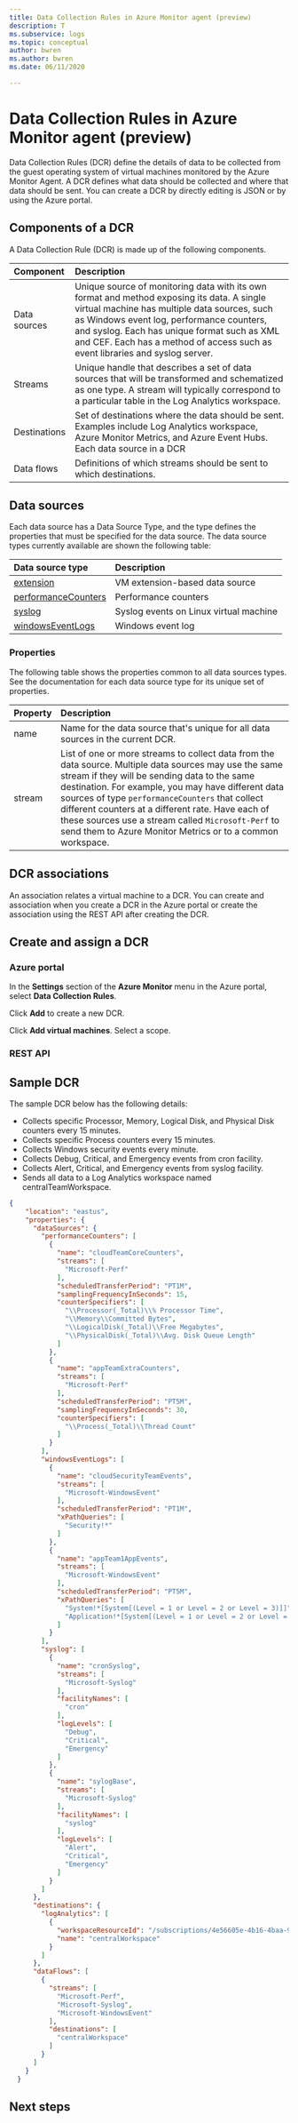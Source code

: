 ```yaml
---
title: Data Collection Rules in Azure Monitor agent (preview)
description: T
ms.subservice: logs
ms.topic: conceptual
author: bwren
ms.author: bwren
ms.date: 06/11/2020

---
```


# Data Collection Rules in Azure Monitor agent (preview)
Data Collection Rules (DCR) define the details of data to be collected from the guest operating system of virtual machines monitored by the Azure Monitor Agent. A DCR defines what data should be collected and where that data should be sent. You can create a DCR by directly editing is JSON or by using the Azure portal.

## Components of a DCR

A Data Collection Rule (DCR) is made up of the following components.

| Component | Description |
|:---|:---|
| Data sources | Unique source of monitoring data with its own format and method exposing its data. A single virtual machine has multiple data sources, such as Windows event log, performance counters, and syslog. Each has unique format such as XML and CEF. Each has a method of access such as event libraries and syslog server. |
| Streams | Unique handle that describes a set of data sources that will be transformed and schematized as one type. A stream will typically correspond to a particular table in the Log Analytics workspace. |
| Destinations | Set of destinations where the data should be sent. Examples include Log Analytics workspace, Azure Monitor Metrics, and Azure Event Hubs. Each data source in a DCR  | 
| Data flows | Definitions of which streams should be sent to which destinations. | 


## Data sources
Each data source has a Data Source Type, and the type defines the properties that must be specified for the data source. The data source types currently available are shown the following table:

| Data source type | Description | 
|:---|:---|
| [extension](https://review.docs.microsoft.com/en-us/rest/api/documentation-preview/datacollectionrules/datacollectionrules_create?view=azure-rest-preview&branch=openapiHub_production_ad39a35d2f16#extensiondatasource) | VM extension-based data source |
| [performanceCounters](https://review.docs.microsoft.com/en-us/rest/api/documentation-preview/datacollectionrules/datacollectionrules_create?view=azure-rest-preview&branch=openapiHub_production_ad39a35d2f16#perfcounterdatasource) | Performance counters |
| [syslog](https://review.docs.microsoft.com/en-us/rest/api/documentation-preview/datacollectionrules/datacollectionrules_create?view=azure-rest-preview&branch=openapiHub_production_ad39a35d2f16#syslogdatasource) | Syslog events on Linux virtual machine |
| [windowsEventLogs](https://review.docs.microsoft.com/en-us/rest/api/documentation-preview/datacollectionrules/datacollectionrules_create?view=azure-rest-preview&branch=openapiHub_production_ad39a35d2f16#syslogdatasource) | Windows event log |


### Properties
The following table shows the properties common to all data sources types. See the documentation for each data source type for its unique set of properties.

| Property | Description |
|:---|:---|
| name   | Name for the data source that's unique for all data sources in the current DCR. |
| stream | List of one or more streams to collect data from the data source. Multiple data sources may use the same stream if they will be sending data to the same destination. For example, you may have different data sources of type `performanceCounters` that collect different counters at a different rate. Have each of these sources use a stream called `Microsoft-Perf` to send them to Azure Monitor Metrics or to a common workspace. |

## DCR associations
An association relates a virtual machine to a DCR. You can create and association when you create a DCR in the Azure portal or create the association using the REST API after creating the DCR.

## Create and assign a DCR

### Azure portal
In the **Settings** section of the **Azure Monitor** menu in the Azure portal, select **Data Collection Rules**.

Click **Add** to create a new DCR.

Click **Add virtual machines**. Select a scope.



### REST API



## Sample DCR
The sample DCR below has the following details:

- Collects specific Processor, Memory, Logical Disk, and Physical Disk counters every 15 minutes.
- Collects specific Process counters every 15 minutes.
- Collects Windows security events every minute.
- Collects Debug, Critical, and Emergency events from cron facility.
- Collects Alert, Critical, and Emergency events from syslog facility.
- Sends all data to a Log Analytics workspace named centralTeamWorkspace.

```json
{
    "location": "eastus",
    "properties": {
      "dataSources": {
        "performanceCounters": [
          {
            "name": "cloudTeamCoreCounters",
            "streams": [
              "Microsoft-Perf"
            ],
            "scheduledTransferPeriod": "PT1M",
            "samplingFrequencyInSeconds": 15,
            "counterSpecifiers": [
              "\\Processor(_Total)\\% Processor Time",
              "\\Memory\\Committed Bytes",
              "\\LogicalDisk(_Total)\\Free Megabytes",
              "\\PhysicalDisk(_Total)\\Avg. Disk Queue Length"
            ]
          },
          {
            "name": "appTeamExtraCounters",
            "streams": [
              "Microsoft-Perf"
            ],
            "scheduledTransferPeriod": "PT5M",
            "samplingFrequencyInSeconds": 30,
            "counterSpecifiers": [
              "\\Process(_Total)\\Thread Count"
            ]
          }
        ],
        "windowsEventLogs": [
          {
            "name": "cloudSecurityTeamEvents",
            "streams": [
              "Microsoft-WindowsEvent"
            ],
            "scheduledTransferPeriod": "PT1M",
            "xPathQueries": [
              "Security!*"
            ]
          },
          {
            "name": "appTeam1AppEvents",
            "streams": [
              "Microsoft-WindowsEvent"
            ],
            "scheduledTransferPeriod": "PT5M",
            "xPathQueries": [
              "System!*[System[(Level = 1 or Level = 2 or Level = 3)]]",
              "Application!*[System[(Level = 1 or Level = 2 or Level = 3)]]"
            ]
          }
        ],
        "syslog": [
          {
            "name": "cronSyslog",
            "streams": [
              "Microsoft-Syslog"
            ],
            "facilityNames": [
              "cron"
            ],
            "logLevels": [
              "Debug",
              "Critical",
              "Emergency"
            ]
          },
          {
            "name": "sylogBase",
            "streams": [
              "Microsoft-Syslog"
            ],
            "facilityNames": [
              "syslog"
            ],
            "logLevels": [
              "Alert",
              "Critical",
              "Emergency"
            ]
          }
        ]
      },
      "destinations": {
        "logAnalytics": [
          {
            "workspaceResourceId": "/subscriptions/4e56605e-4b16-4baa-9358-dbb8d6faedfe/resourceGroups/bw-samples-arm/providers/Microsoft.OperationalInsights/workspaces/bw-arm-01",
            "name": "centralWorkspace"
          }
        ]
      },
      "dataFlows": [
        {
          "streams": [
            "Microsoft-Perf",
            "Microsoft-Syslog",
            "Microsoft-WindowsEvent"
          ],
          "destinations": [
            "centralWorkspace"
          ]
        }
      ]
    }
  }
```


## Next steps

